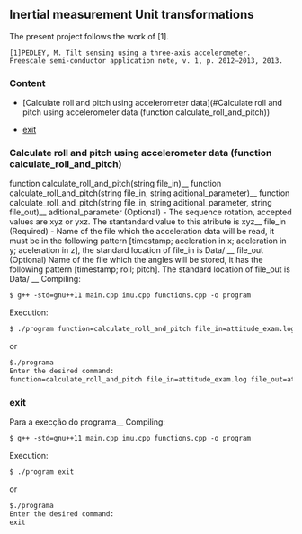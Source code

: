 ## Inertial measurement Unit transformations

The present project follows the work of [1].

	[1]PEDLEY, M. Tilt sensing using a three-axis accelerometer.
	Freescale semi-conductor application note, v. 1, p. 2012–2013, 2013.

### Content
- [Calculate roll and pitch using accelerometer data](#Calculate roll and pitch using accelerometer data (function calculate_roll_and_pitch))

- [exit](#exit)

### Calculate roll and pitch using accelerometer data (function calculate_roll_and_pitch)

function calculate_roll_and_pitch(string file_in)__
function calculate_roll_and_pitch(string file_in, string aditional_parameter)__
function calculate_roll_and_pitch(string file_in, string aditional_parameter, string file_out)__
aditional_parameter (Optional) - The sequence rotation, accepted values are xyz or yxz. The stantandard value to this atribute is xyz__
file_in (Required) - Name of the file which the acceleration data will be read, it must be in the following pattern [timestamp; aceleration in x; aceleration in y; aceleration in z], the standard location of file_in is Data/ __
file_out (Optional)   Name of the file which the angles will be stored, it has the following pattern  [timestamp; roll; pitch]. The standard location of file_out is Data/ __
Compiling:
```markdown
$ g++ -std=gnu++11 main.cpp imu.cpp functions.cpp -o program
```
Execution:
```markdown
$ ./program function=calculate_roll_and_pitch file_in=attitude_exam.log file_out=attitude_out.log aditional_parameter=yxz
```
or
```markdown
$./programa
Enter the desired command:
function=calculate_roll_and_pitch file_in=attitude_exam.log file_out=attitude_out.log aditional_parameter=yxz
```
### exit
Para a execção do programa__
Compiling:
```markdown
$ g++ -std=gnu++11 main.cpp imu.cpp functions.cpp -o program
```
Execution:
```markdown
$ ./program exit
```
or
```markdown
$./programa
Enter the desired command:
exit
```